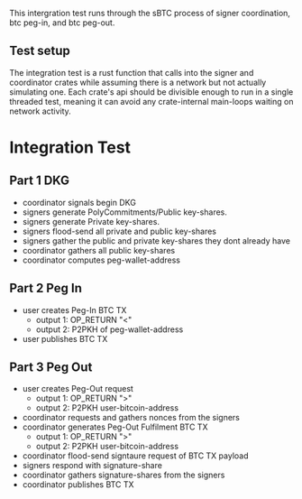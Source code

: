 This intergration test runs through the sBTC process 
of signer coordination, btc peg-in, and btc peg-out.

## Test setup
The integration test is a rust function that calls into the
signer and coordinator crates while assuming there is a network
but not actually simulating one. Each crate's api 
should be divisible enough to run in a single threaded test,
meaning it can avoid any crate-internal main-loops waiting on network
activity.

# Integration Test

## Part 1 DKG
* coordinator signals begin DKG
* signers generate PolyCommitments/Public key-shares.
* signers generate Private key-shares.
* signers flood-send all private and public key-shares
* signers gather the public and private key-shares they dont already have
* coordinator gathers all public key-shares
* coordinator computes peg-wallet-address

## Part 2 Peg In

* user creates Peg-In BTC TX
  * output 1: OP_RETURN "<" <stx-address> <contract> <memo>
  * output 2: P2PKH of peg-wallet-address
* user publishes BTC TX

## Part 3 Peg Out
* user creates Peg-Out request
  * output 1: OP_RETURN ">" <amount> <signature> <memo>
  * output 2: P2PKH user-bitcoin-address
* coordinator requests and gathers nonces from the signers
* coordinator generates Peg-Out Fulfilment BTC TX
  * output 1: OP_RETURN ">" <amount> <signature> <memo>
  * output 2: P2PKH user-bitcoin-address 
* coordinator flood-send signtaure request of BTC TX payload
* signers respond with signature-share
* coordinator gathers signature-shares from the signers
* coordinator publishes BTC TX


